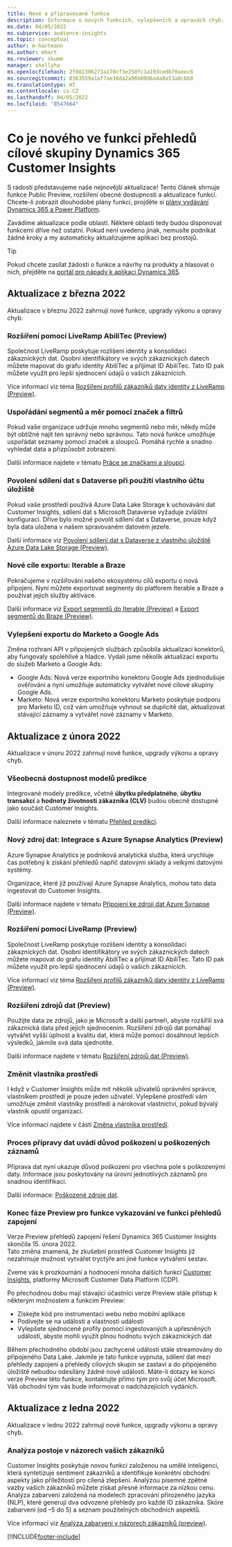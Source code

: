 ```yaml
---
title: Nové a připravované funkce
description: Informace o nových funkcích, vylepšeních a opravách chyb.
ms.date: 04/05/2022
ms.subservice: audience-insights
ms.topic: conceptual
author: m-hartmann
ms.author: mhart
ms.reviewer: skumm
manager: shellyha
ms.openlocfilehash: 2f081306271a170cf3e250fc1a193cedb70aeec6
ms.sourcegitcommit: 0363559a1af7ae16da2a96b09d6a4a8a53a8cbb8
ms.translationtype: HT
ms.contentlocale: cs-CZ
ms.lasthandoff: 04/05/2022
ms.locfileid: "8547664"
---
```

# <a name="whats-new-in-the-audience-insights-capability-of-dynamics-365-customer-insights"></a>Co je nového ve funkci přehledů cílové skupiny Dynamics 365 Customer Insights

S radostí představujeme naše nejnovější aktualizace! Tento článek shrnuje funkce Public Preview, rozšíření obecné dostupnosti a aktualizace funkcí. Chcete-li zobrazit dlouhodobé plány funkcí, projděte si [plány vydávání Dynamics 365 a Power Platform](/dynamics365/release-plans/).

Zavádíme aktualizace podle oblastí. Některé oblasti tedy budou disponovat funkcemi dříve než ostatní. Pokud není uvedeno jinak, nemusíte podnikat žádné kroky a my automaticky aktualizujeme aplikaci bez prostojů.

> [!TIP]
> Pokud chcete zasílat žádosti o funkce a návrhy na produkty a hlasovat o nich, přejděte na [portál pro nápady k aplikaci Dynamics 365](https://experience.dynamics.com/ideas/categories/?forum=79a8c474-4e35-e911-a971-000d3a4f3343&forumName=Dynamics%20365%20Customer%20Insights).


## <a name="march-2022-updates"></a>Aktualizace z března 2022

Aktualizace v březnu 2022 zahrnují nové funkce, upgrady výkonu a opravy chyb.

### <a name="liveramp-abilitec-enrichment-preview"></a>Rozšíření pomocí LiveRamp AbiliTec (Preview)

Společnost LiveRamp poskytuje rozlišení identity a konsolidaci zákaznických dat. Osobní identifikátory ve svých zákaznických datech můžete mapovat do grafu identity AbiliTec a přijímat ID AbiliTec. Tato ID pak můžete využít pro lepší sjednocení údajů o vašich zákaznících.

Více informací viz téma [Rozšíření profilů zákazníků daty identity z LiveRamp (Preview)](enrichment-liveramp.md).

### <a name="organize-segments-and-measures-with-tags-and-filters"></a>Uspořádání segmentů a měr pomocí značek a filtrů
Pokud vaše organizace udržuje mnoho segmentů nebo měr, někdy může být obtížné najít ten správný nebo správnou. Tato nová funkce umožňuje uspořádat seznamy pomocí značek a sloupců. Pomáhá rychle a snadno vyhledat data a přizpůsobit zobrazení.

Další informace najdete v tématu [Práce se značkami a sloupci](work-with-tags-columns.md).

### <a name="enable-data-sharing-with-dataverse-when-using-your-own-storage-account"></a>Povolení sdílení dat s Dataverse při použití vlastního účtu úložiště

Pokud vaše prostředí používá Azure Data Lake Storage k uchovávání dat Customer Insights, sdílení dat s Microsoft Dataverse vyžaduje zvláštní konfiguraci.
Dříve bylo možné povolit sdílení dat s Dataverse, pouze když byla data uložena v našem spravovaném datovém jezeře. 

Další informace viz [Povolení sdílení dat s Dataverse z vlastního úložiště Azure Data Lake Storage (Preview)](manage-environments.md#enable-data-sharing-with-dataverse-from-your-own-azure-data-lake-storage-preview).

### <a name="new-export-destinations-iterable-and-braze"></a>Nové cíle exportu: Iterable a Braze

Pokračujeme v rozšiřování našeho ekosystému cílů exportu o nová připojení. Nyní můžete exportovat segmenty do platforem Iterable a Braze a používat jejich služby aktivace.

Další informace viz [Export segmentů do Iterable (Preview)](export-iterable.md) a [Export segmentů do Braze (Preview)](export-braze.md).

### <a name="improvements-to-marketo-and-google-ads-export"></a>Vylepšení exportu do Marketo a Google Ads

Změna rozhraní API v připojených službách způsobila aktualizaci konektorů, aby fungovaly spolehlivě a hladce. Vydali jsme několik aktualizací exportu do služeb Marketo a Google Ads:

- Google Ads: Nová verze exportního konektoru Google Ads zjednodušuje ověřování a nyní umožňuje automaticky vytvářet nové cílové skupiny Google Ads. 
- Marketo: Nová verze exportního konektoru Marketo poskytuje podporu pro Marketo ID, což vám umožňuje vyhnout se duplicitě dat, aktualizovat stávající záznamy a vytvářet nové záznamy v Marketo. 


## <a name="february-2022-updates"></a>Aktualizace z února 2022

Aktualizace v únoru 2022 zahrnují nové funkce, upgrady výkonu a opravy chyb.

### <a name="general-availability-for-prediction-models"></a>Všeobecná dostupnost modelů predikce

Integrované modely predikce, včetně **úbytku předplatného**, **úbytku transakcí** a **hodnoty životnosti zákazníka (CLV)** budou obecně dostupné jako součást Customer Insights. 

Další informace naleznete v tématu [Přehled predikcí](predictions-overview.md).

### <a name="new-data-source-integration-with-azure-synapse-analytics-preview"></a>Nový zdroj dat: Integrace s Azure Synapse Analytics (Preview)

Azure Synapse Analytics je podniková analytická služba, která urychluje čas potřebný k získání přehledů napříč datovými sklady a velkými datovými systémy.

Organizace, které již používají Azure Synapse Analytics, mohou tato data ingestovat do Customer Insights. 

Další informace najdete v tématu [Připojení ke zdroji dat Azure Synapse (Preview)](connect-synapse.md).

### <a name="liveramp-enrichment-preview"></a>Rozšíření pomocí LiveRamp (Preview)

Společnost LiveRamp poskytuje rozlišení identity a konsolidaci zákaznických dat. Osobní identifikátory ve svých zákaznických datech můžete mapovat do grafu identity AbiliTec a přijímat ID AbiliTec. Tato ID pak můžete využít pro lepší sjednocení údajů o vašich zákaznících.

Více informací viz téma [Rozšíření profilů zákazníků daty identity z LiveRamp (Preview)](enrichment-liveramp.md).

### <a name="enrichment-for-data-sources-preview"></a>Rozšíření zdrojů dat (Preview)

Použijte data ze zdrojů, jako je Microsoft a další partneři, abyste rozšířili svá zákaznická data před jejich sjednocením. Rozšíření zdrojů dat pomáhají vytvářet vyšší úplnost a kvalitu dat, která může pomoci dosáhnout lepších výsledků, jakmile svá data sjednotíte.

Další informace najdete v tématu [Rozšíření zdrojů dat (Preview)](data-sources-enrichment.md).

### <a name="change-owner-of-environment"></a>Změnit vlastníka prostředí

I když v Customer Insights může mít několik uživatelů oprávnění správce, vlastníkem prostředí je pouze jeden uživatel. Vylepšené prostředí vám umožňuje změnit vlastníky prostředí a nárokovat vlastnictví, pokud bývalý vlastník opustil organizaci. 

Více informací najdete v části [Změna vlastníka prostředí](manage-environments.md#change-the-owner-of-an-environment).

### <a name="data-preparation-process-lists-corruption-reason-for-corrupted-records"></a>Proces přípravy dat uvádí důvod poškození u poškozených záznamů

Příprava dat nyní ukazuje důvod poškození pro všechna pole s poškozenými daty. Informace jsou poskytovány na úrovni jednotlivých záznamů pro snadnou identifikaci. 

Další informace: [Poškozené zdroje dat](entities.md#corrupted-data-sources).

### <a name="end-of-preview-for-reporting-features-in-the-engagement-insights-capability"></a>Konec fáze Preview pro funkce vykazování ve funkci přehledů zapojení

Verze Preview přehledů zapojení řešení Dynamics 365 Customer Insights skončila 15. února 2022.  
Tato změna znamená, že zkušební prostředí Customer Insights již nezahrnuje možnost vytvářet tryctýře ani jiné funkce vytváření sestav.

Zveme vás k prozkoumání a hodnocení mnoha dalších funkcí [Customer Insights](https://dynamics.microsoft.com/ai/customer-insights/), platformy Microsoft Customer Data Platform (CDP).    
 
Po přechodnou dobu mají stávající účastníci verze Preview stále přístup k některým možnostem a funkcím Preview:

- Získejte kód pro instrumentaci webu nebo mobilní aplikace 
- Podívejte se na události a vlastnosti události 
- Vylepšete sjednocené profily pomocí ingestovaných a upřesněných událostí, abyste mohli využít plnou hodnotu svých zákaznických dat
  
Během přechodného období jsou zachycené události stále streamovány do připojeného Data Lake. Jakmile je tato funkce vypnuta, sdílení dat mezi přehledy zapojení a přehledy cílových skupin se zastaví a do připojeného úložiště nebudou odesílány žádné nové události.
Máte-li dotazy ke konci verze Preview této funkce, kontaktujte přímo tým pro svůj účet Microsoft. Váš obchodní tým vás bude informovat o nadcházejících vydáních. 

## <a name="january-2022-updates"></a>Aktualizace z ledna 2022

Aktualizace v lednu 2022 zahrnují nové funkce, upgrady výkonu a opravy chyb.

### <a name="sentiment-analysis-of-your-customers-feedback"></a>Analýza postoje v názorech vašich zákazníků

Customer Insights poskytuje novou funkci založenou na umělé inteligenci, která syntetizuje sentiment zákazníků a identifikuje konkrétní obchodní aspekty jako příležitosti pro cílená zlepšení. Analýzou písemné zpětné vazby vašich zákazníků můžete získat přesné informace za nízkou cenu. Analýza zabarvení založená na modelech zpracování přirozeného jazyka (NLP), které generují dva odvozené přehledy pro každé ID zákazníka. Skóre zabarvení (od –5 do 5) a seznam použitelných obchodních aspektů. 

Více informací viz [Analýza zabarvení v názorech zákazníků (preview)](sentiment-analysis.md).


[!INCLUDE[footer-include](../includes/footer-banner.md)]